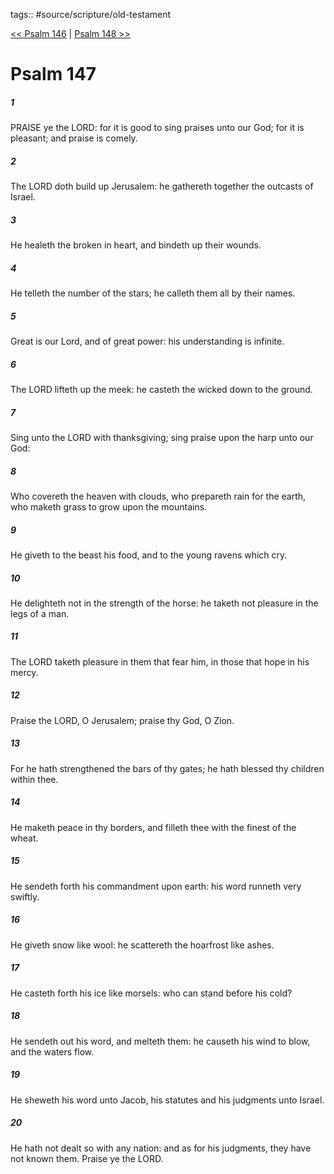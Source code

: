 tags:: #source/scripture/old-testament

[<< Psalm 146](old-testament/19_Psalms/Psalm_146.md) | [Psalm 148 >>](old-testament/19_Psalms/Psalm_148.md)

# Psalm 147

##### 1

PRAISE ye the LORD: for it is good to sing praises unto our God; for it is pleasant; and praise is comely.

##### 2

The LORD doth build up Jerusalem: he gathereth together the outcasts of Israel.

##### 3

He healeth the broken in heart, and bindeth up their wounds.

##### 4

He telleth the number of the stars; he calleth them all by their names.

##### 5

Great is our Lord, and of great power: his understanding is infinite.

##### 6

The LORD lifteth up the meek: he casteth the wicked down to the ground.

##### 7

Sing unto the LORD with thanksgiving; sing praise upon the harp unto our God:

##### 8

Who covereth the heaven with clouds, who prepareth rain for the earth, who maketh grass to grow upon the mountains.

##### 9

He giveth to the beast his food, and to the young ravens which cry.

##### 10

He delighteth not in the strength of the horse: he taketh not pleasure in the legs of a man.

##### 11

The LORD taketh pleasure in them that fear him, in those that hope in his mercy.

##### 12

Praise the LORD, O Jerusalem; praise thy God, O Zion.

##### 13

For he hath strengthened the bars of thy gates; he hath blessed thy children within thee.

##### 14

He maketh peace in thy borders, and filleth thee with the finest of the wheat.

##### 15

He sendeth forth his commandment upon earth: his word runneth very swiftly.

##### 16

He giveth snow like wool: he scattereth the hoarfrost like ashes.

##### 17

He casteth forth his ice like morsels: who can stand before his cold?

##### 18

He sendeth out his word, and melteth them: he causeth his wind to blow, and the waters flow.

##### 19

He sheweth his word unto Jacob, his statutes and his judgments unto Israel.

##### 20

He hath not dealt so with any nation: and as for his judgments, they have not known them. Praise ye the LORD.

